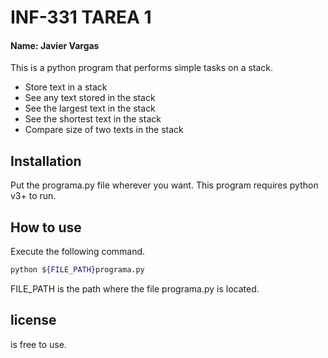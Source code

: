 # INF-331 TAREA 1
#### Name: Javier Vargas

This is a python program that performs simple tasks on a stack.
- Store text in a stack
- See any text stored in the stack
- See the largest text in the stack
- See the shortest text in the stack
- Compare size of two texts in the stack
## Installation
Put the programa.py file wherever you want.
This program requires python v3+ to run.

## How to use
Execute the following command.
```sh
python ${FILE_PATH}programa.py
```
FILE_PATH is the path where the file programa.py is located.

## license
is free to use.